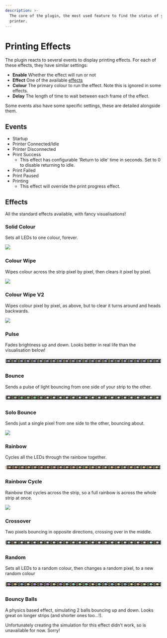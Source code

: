 ```yaml
---
description: >-
  The core of the plugin, the most used feature to find the status of your
  printer.
---
```


# Printing Effects

The plugin reacts to several events to display printing effects. For each of these effects, they have similar settings:

* **Enable** Whether the effect will run or not
* **Effect** One of the available [effects](printing-effects.md#effects)
* **Colour** The primary colour to run the effect. Note this is ignored in some effects.
* **Delay** The length of time to wait between each frame of the effect.

Some events also have some specific settings, these are detailed alongside them.

## Events

* Startup
* Printer Connected/Idle
* Printer Disconnected
* Print Success
  * This effect has configurable 'Return to idle' time in seconds. Set to 0 to disable returning to idle.
* Print Failed
* Print Paused
* Printing
  * This effect will override the print progress effect.

## Effects

All the standard effects available, with fancy visualisations!

### Solid Colour

Sets all LEDs to one colour, forever.

![](<../.gitbook/assets/solid\_colour (10).gif>)

### Colour Wipe

Wipes colour across the strip pixel by pixel, then clears it pixel by pixel.

![](<../.gitbook/assets/color\_wipe (10).gif>)

### Colour Wipe V2

Wipes colour pixel by pixel, as above, but to clear it turns around and heads backwards.

![](../.gitbook/assets/color\_wipe\_2.gif)

### Pulse

Fades brightness up and down. Looks better in real life than the visualisation below!

![](<../.gitbook/assets/pulse (10).gif>)

### Bounce

Sends a pulse of light bouncing from one side of your strip to the other.

![](<../.gitbook/assets/bounce (10).gif>)

### Solo Bounce

Sends just a single pixel from one side to the other, bouncing about.

![](../.gitbook/assets/solo\_bounce.gif)

### Rainbow

Cycles all the LEDs through the rainbow together.

![](<../.gitbook/assets/rainbow (12).gif>)

### Rainbow Cycle

Rainbow that cycles across the strip, so a full rainbow is across the whole strip at once.

![](<../.gitbook/assets/rainbow\_cycle (10).gif>)

### Crossover

Two pixels bouncing in opposite directions, crossing over in the middle.

![](../.gitbook/assets/crossover.gif)

### Random

Sets all LEDs to a random colour, then changes a random pixel, to a new random colour

![](<../.gitbook/assets/random (10).gif>)

### Bouncy Balls

A physics based effect, simulating 2 balls bouncing up and down. Looks great on longer strips (and shorter ones too...!).

Unfortunately creating the simulation for this effect didn't work, so is unavailable for now. Sorry!
